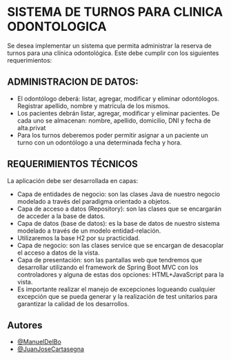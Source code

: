 
# SISTEMA DE TURNOS PARA CLINICA ODONTOLOGICA

Se desea implementar un sistema que permita administrar la reserva de turnos para una clínica odontológica. Este debe cumplir con los siguientes requerimientos:

## ADMINISTRACION DE DATOS:

- El odontólogo deberá: listar, agregar, modificar y eliminar odontólogos. Registrar apellido, nombre y matrícula de los mismos.
- Los pacientes debrán listar, agregar, modificar y eliminar pacientes. De cada uno se almacenan: nombre, apellido, domicilio, DNI y fecha de alta.privat
- Para los turnos deberemos poder permitir asignar a un paciente un turno con un odontólogo a una determinada fecha y hora. 

## REQUERIMIENTOS TÉCNICOS

La aplicación debe ser desarrollada en capas:
- Capa de entidades de negocio: son las clases Java de nuestro negocio modelado a través del paradigma orientado a objetos.
- Capa de acceso a datos (Repository): son las clases que se encargarán de acceder a la base de datos.
- Capa de datos (base de datos): es la base de datos de nuestro sistema modelado a través de un modelo entidad-relación. 
- Utilizaremos la base H2 por su practicidad. 
- Capa de negocio: son las clases service que se encargan de desacoplar el acceso a datos de la vista.
- Capa de presentación: son las pantallas web que tendremos que desarrollar utilizando el framework de Spring Boot MVC con los controladores y alguna de estas dos opciones: HTML+JavaScript para la vista.
- Es importante realizar el manejo de excepciones logueando cualquier excepción que se pueda generar y la realización de test unitarios para garantizar la calidad de los desarrollos.


## Autores

- [@ManuelDelBo](https://github.com/ManuelDelBo)
- [@JuanJoseCartasegna](https://github.com/Dalpataco)



